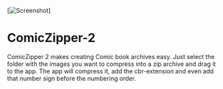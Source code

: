 [![Screenshot](https://raw.github.com/pkrll/ComicZipper-2/blob/master/Screenshot.png "screenshot")]

ComicZipper-2
=============

ComicZipper 2 makes creating Comic book archives easy. Just select the folder with the images you want to compress into a zip archive and drag it to the app. The app will compress it, add the cbr-extension and even add that number sign before the numbering order.
